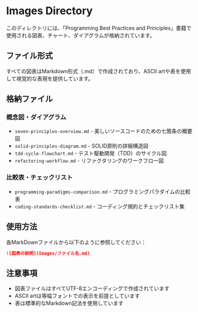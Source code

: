 # Images Directory

このディレクトリには、「Programming Best Practices and Principles」書籍で使用される図表、チャート、ダイアグラムが格納されています。

## ファイル形式

すべての図表はMarkdown形式（.md）で作成されており、ASCII artや表を使用して視覚的な表現を提供しています。

## 格納ファイル

### 概念図・ダイアグラム
- `seven-principles-overview.md` - 美しいソースコードのための七箇条の概要図
- `solid-principles-diagram.md` - SOLID原則の詳細構造図
- `tdd-cycle-flowchart.md` - テスト駆動開発（TDD）のサイクル図
- `refactoring-workflow.md` - リファクタリングのワークフロー図

### 比較表・チェックリスト
- `programming-paradigms-comparison.md` - プログラミングパラダイムの比較表
- `coding-standards-checklist.md` - コーディング規約とチェックリスト集

## 使用方法

各MarkDownファイルから以下のように参照してください：

```markdown
![図表の説明](Images/ファイル名.md)
```

## 注意事項

- 図表ファイルはすべてUTF-8エンコーディングで作成されています
- ASCII artは等幅フォントでの表示を前提としています
- 表は標準的なMarkdown記法を使用しています